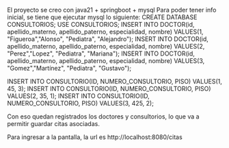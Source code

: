 El proyecto se creo con java21 + springboot + mysql 
Para poder tener info inicial, se tiene que ejecutar mysql lo siguiente:
CREATE DATABASE CONSULTORIOS;
USE CONSULTORIOS;
INSERT INTO DOCTOR(id, apellido_materno, apellido_paterno, especialidad, nombre)
VALUES(1, "Figueroa","Alonso", "Pediatra", "Alejandro");
INSERT INTO DOCTOR(id, apellido_materno, apellido_paterno, especialidad, nombre)
VALUES(2, "Perez","Lopez", "Pediatra", "Mariana");
INSERT INTO DOCTOR(id, apellido_materno, apellido_paterno, especialidad, nombre)
VALUES(3, "Gomez","Martínez", "Pediatra", "Gustavo");


INSERT INTO CONSULTORIO(ID, NUMERO_CONSULTORIO, PISO)
VALUES(1, 45, 3);
INSERT INTO CONSULTORIO(ID, NUMERO_CONSULTORIO, PISO)
VALUES(2, 35, 1);
INSERT INTO CONSULTORIO(ID, NUMERO_CONSULTORIO, PISO)
VALUES(3, 425, 2);

Con eso quedan registrados los doctores y consultorios, lo que va a permitir guardar citas asociadas.

Para ingresar a la pantalla, la url es http://localhost:8080/citas
